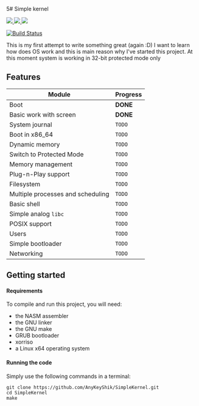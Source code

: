 5# Simple kernel

<a href="https://github.com/AnyKeyShik/SimpleKernel/blob/master/LICENSE">
<img src ="https://img.shields.io/github/license/AnyKeyShik/SimpleKernel.svg" />
</a>
<a href="https://github.com/AnyKeyShik/SimpleKernel/stargazers">
<img src ="https://img.shields.io/github/stars/AnyKeyShik/SimpleKernel.svg" />
</a>
<a href="https://github.com/AnyKeyShik/SimpleKernel/network">
<img src ="https://img.shields.io/github/forks/AnyKeyShik/SimpleKernel.svg" />
</a>

[![Build Status](https://travis-ci.com/AnyKeyShik/SimpleKernel.svg?branch=master)](https://app.travis-ci.com/github/AnyKeyShik/SimpleKernel)

This is my first attempt to write something great (again :D)
I want to learn how does OS work and this is main reason why I've started this project. At this moment system is working
in 32-bit protected mode only

## Features

| Module                            | Progress      |
|-----------------------------------|---------------|
| Boot                              | **DONE**      |
| Basic work with screen            | **DONE**      |
| System journal                    | `TODO`        |
| Boot in x86_64                    | `TODO`        |
| Dynamic memory                    | `TODO`        |
| Switch to Protected Mode          | `TODO`        |
| Memory management                 | `TODO`        |
| Plug-n-Play support               | `TODO`        |
| Filesystem                        | `TODO`        |
| Multiple processes and scheduling | `TODO`        |
| Basic shell                       | `TODO`        |
| Simple analog `libc`              | `TODO`        |
| POSIX support                     | `TODO`        |
| Users                             | `TODO`        |
| Simple bootloader                 | `TODO`        |
| Networking                        | `TODO`        |

## Getting started

#### Requirements

To compile and run this project, you will need:

* the NASM assembler
* the GNU linker
* the GNU make
* GRUB bootloader
* xorriso
* a Linux x64 operating system

#### Running the code

Simply use the following commands in a terminal:

```
git clone https://github.com/AnyKeyShik/SimpleKernel.git
cd SimpleKernel
make
```

